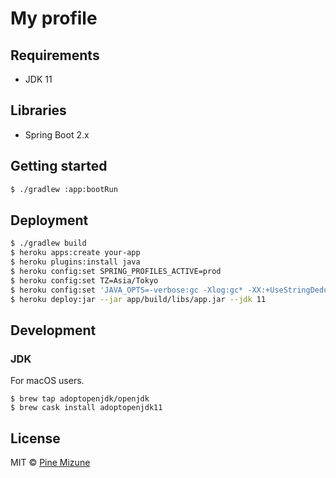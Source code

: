 # My profile

## Requirements

- JDK 11

## Libraries

- Spring Boot 2.x

## Getting started

```sh
$ ./gradlew :app:bootRun
```

## Deployment

```sh
$ ./gradlew build
$ heroku apps:create your-app
$ heroku plugins:install java
$ heroku config:set SPRING_PROFILES_ACTIVE=prod
$ heroku config:set TZ=Asia/Tokyo
$ heroku config:set 'JAVA_OPTS=-verbose:gc -Xlog:gc* -XX:+UseStringDeduplication'
$ heroku deploy:jar --jar app/build/libs/app.jar --jdk 11
```

## Development
### JDK
For macOS users.

```
$ brew tap adoptopenjdk/openjdk
$ brew cask install adoptopenjdk11
```

## License
MIT &copy; [Pine Mizune](https://profile.pine.moe/)
